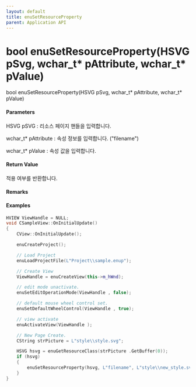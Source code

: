 ```yaml
---
layout: default
title: enuSetResourceProperty
parent: Application API
---
```

# bool enuSetResourceProperty\(HSVG pSvg, wchar\_t\* pAttribute, wchar\_t\* pValue\)

bool enuSetResourceProperty\(HSVG pSvg, wchar\_t\* pAttribute, wchar\_t\* pValue\)

#### Parameters

HSVG pSVG : 리소스 페이지 핸들을 입력합니다.

wchar\_t\* pAttribute : 속성 정보를 입력합니다. \("filename"\)

wchar\_t\* pValue : 속성 값을 입력합니다.

#### Return Value

적용 여부를 반환합니다.

#### Remarks

#### Examples

```cpp
HVIEW ViewHandle = NULL; 
void CSampleView::OnInitialUpdate() 
{ 
    CView::OnInitialUpdate(); 

    enuCreateProject(); 

    // Load Project
    enuLoadProjectFile(L"Project\\sample.enup"); 

    // Create View
    ViewHandle = enuCreateView(this->m_hWnd); 

    // edit mode unactivate.
    enuSetEditOperationMode(ViewHandle , false);

    // default mouse wheel control set.
    enuSetDefaultWheelControl(ViewHandle , true);

    // view activate
    enuActivateView(ViewHandle );

    // New Page Create. 
    CString strPicture = L"style\\style.svg"; 

    HSVG hsvg = enuGetResourceClass(strPicture .GetBuffer(0));
    if (hsvg)
    {
        enuSetResourceProperty(hsvg, L"filename", L"style\\new_style.svg");
    }
}
```





